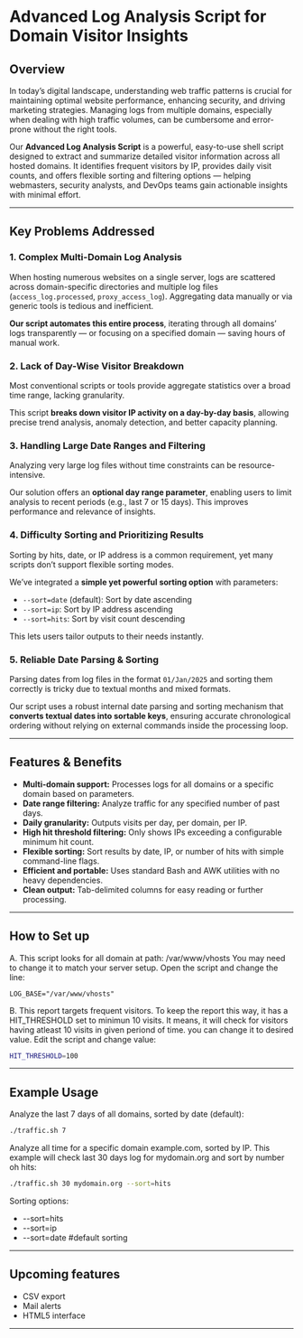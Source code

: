 # Advanced Log Analysis Script for Domain Visitor Insights

## Overview

In today’s digital landscape, understanding web traffic patterns is crucial for maintaining optimal website performance, enhancing security, and driving marketing strategies. Managing logs from multiple domains, especially when dealing with high traffic volumes, can be cumbersome and error-prone without the right tools.

Our **Advanced Log Analysis Script** is a powerful, easy-to-use shell script designed to extract and summarize detailed visitor information across all hosted domains. It identifies frequent visitors by IP, provides daily visit counts, and offers flexible sorting and filtering options — helping webmasters, security analysts, and DevOps teams gain actionable insights with minimal effort.

---

## Key Problems Addressed

### 1. Complex Multi-Domain Log Analysis

When hosting numerous websites on a single server, logs are scattered across domain-specific directories and multiple log files (`access_log.processed`, `proxy_access_log`). Aggregating data manually or via generic tools is tedious and inefficient.

**Our script automates this entire process**, iterating through all domains’ logs transparently — or focusing on a specified domain — saving hours of manual work.

### 2. Lack of Day-Wise Visitor Breakdown

Most conventional scripts or tools provide aggregate statistics over a broad time range, lacking granularity.

This script **breaks down visitor IP activity on a day-by-day basis**, allowing precise trend analysis, anomaly detection, and better capacity planning.

### 3. Handling Large Date Ranges and Filtering

Analyzing very large log files without time constraints can be resource-intensive.

Our solution offers an **optional day range parameter**, enabling users to limit analysis to recent periods (e.g., last 7 or 15 days). This improves performance and relevance of insights.

### 4. Difficulty Sorting and Prioritizing Results

Sorting by hits, date, or IP address is a common requirement, yet many scripts don’t support flexible sorting modes.

We’ve integrated a **simple yet powerful sorting option** with parameters:

- `--sort=date` (default): Sort by date ascending
- `--sort=ip`: Sort by IP address ascending
- `--sort=hits`: Sort by visit count descending

This lets users tailor outputs to their needs instantly.

### 5. Reliable Date Parsing & Sorting

Parsing dates from log files in the format `01/Jan/2025` and sorting them correctly is tricky due to textual months and mixed formats.

Our script uses a robust internal date parsing and sorting mechanism that **converts textual dates into sortable keys**, ensuring accurate chronological ordering without relying on external commands inside the processing loop.

---

## Features & Benefits

- **Multi-domain support:** Processes logs for all domains or a specific domain based on parameters.
- **Date range filtering:** Analyze traffic for any specified number of past days.
- **Daily granularity:** Outputs visits per day, per domain, per IP.
- **High hit threshold filtering:** Only shows IPs exceeding a configurable minimum hit count.
- **Flexible sorting:** Sort results by date, IP, or number of hits with simple command-line flags.
- **Efficient and portable:** Uses standard Bash and AWK utilities with no heavy dependencies.
- **Clean output:** Tab-delimited columns for easy reading or further processing.

---

## How to Set up

A. This script looks for all domain at path: /var/www/vhosts
You may need to change it to match your server setup. Open the script and change the line: 

```bsh
LOG_BASE="/var/www/vhosts"
```

B. This report targets frequent visitors. To keep the report this way, it has a HIT_THRESHOLD set to minimun 10 visits. It means, it will check for visitors having atleast 10 visits in given periond of time. 
you can change it to desired value. Edit the script and change value:

```bash
HIT_THRESHOLD=100
```
---

## Example Usage

Analyze the last 7 days of all domains, sorted by date (default):

```bash
./traffic.sh 7
```

Analyze all time for a specific domain example.com, sorted by IP. This example will check last 30 days log for mydomain.org and sort by number oh hits:

```bash
./traffic.sh 30 mydomain.org --sort=hits
```

Sorting options:

- --sort=hits
- --sort=ip
- --sort=date  #default sorting

---

## Upcoming features

- CSV export
- Mail alerts
- HTML5 interface
  
---

